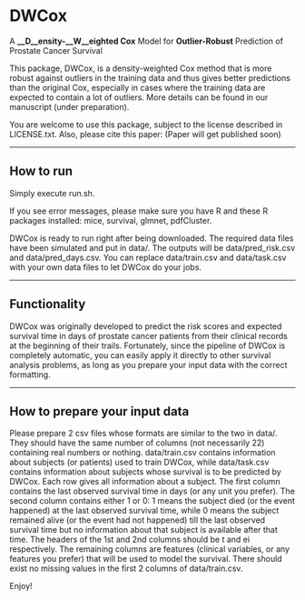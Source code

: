 # DWCox
A **__D__ensity-__W__eighted __Cox__** Model for **Outlier-Robust** Prediction of Prostate Cancer Survival

This package, DWCox, is a density-weighted Cox method that is more robust against outliers in the training data and thus gives better predictions than the original Cox, especially in cases where the training data are expected to contain a lot of outliers. More details can be found in our manuscript (under preparation).

You are welcome to use this package, subject to the license described in LICENSE.txt. Also, please cite this paper:
(Paper will get published soon)

-----------------------------------------------------------------

## How to run

Simply execute run.sh.

If you see error messages, please make sure you have R and these R packages installed: mice, survival, glmnet, pdfCluster. 

DWCox is ready to run right after being downloaded. The required data files have been simulated and put in data/. The outputs will be data/pred_risk.csv and data/pred_days.csv. You can replace data/train.csv and data/task.csv with your own data files to let DWCox do your jobs.

-----------------------------------------------------------------

## Functionality

DWCox was originally developed to predict the risk scores and expected survival time in days of prostate cancer patients from their clinical records at the beginning of their trails. Fortunately, since the pipeline of DWCox is completely automatic, you can easily apply it directly to other survival analysis problems, as long as you prepare your input data with the correct formatting.

-----------------------------------------------------------------

## How to prepare your input data

Please prepare 2 csv files whose formats are similar to the two in data/. They should have the same number of columns (not necessarily 22) containing real numbers or nothing. data/train.csv contains information about subjects (or patients) used to train DWCox, while data/task.csv contains information about subjects whose survival is to be predicted by DWCox. Each row gives all information about a subject. The first column contains the last observed survival time in days (or any unit you prefer). The second column contains either 1 or 0: 1 means the subject died (or the event happened) at the last observed survival time, while 0 means the subject remained alive (or the event had not happened) till the last observed survival time but no information about that subject is available after that time. The headers of the 1st and 2nd columns should be t and ei respectively. The remaining columns are features (clinical variables, or any features you prefer) that will be used to model the survival. There should exist no missing values in the first 2 columns of data/train.csv.

Enjoy!
